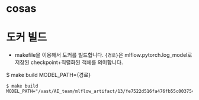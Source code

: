 # cosas


# 도커 빌드
- makefile을 이용해서 도커를 빌드합니다. `{경로}`은 mlflow.pytorch.log_model로 저장된 checkpoint+직렬화된 객체를 의미합니다.

$ make build MODEL_PATH={경로}
```/bin/bash
$ make build MODEL_PATH="/vast/AI_team/mlflow_artifact/13/fe7522d516fa476fb55c003754702bd2/artifacts/model/data/model.pth"
```